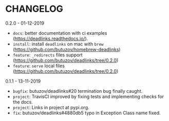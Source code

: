 # CHANGELOG

0.2.0 - 01-12-2019
  * `docs`: better documentation with ci examples (https://deadlinks.readthedocs.io/).
  * `install`: install `deadlinks` on mac with `brew` (https://github.com/butuzov/homebrew-deadlinks)
  * `feature`: `_redirects` files support  (https://github.com/butuzov/deadlinks/tree/0.2.0)
  * `feature`: `serve` local files (https://github.com/butuzov/deadlinks/tree/0.2.0)

0.1.1 - 13-11-2019
  * `bugfix`: butuzov/deadlinks#20 termination bug finally caught.
  * `project`: TravisCI improved by fixing tests and implementing checks for the docs.
  * `project`: Links in project at pypi.org.
  * `fix`: butuzov/deadlinks#4880db5 typo in Exception Class name fixed.
